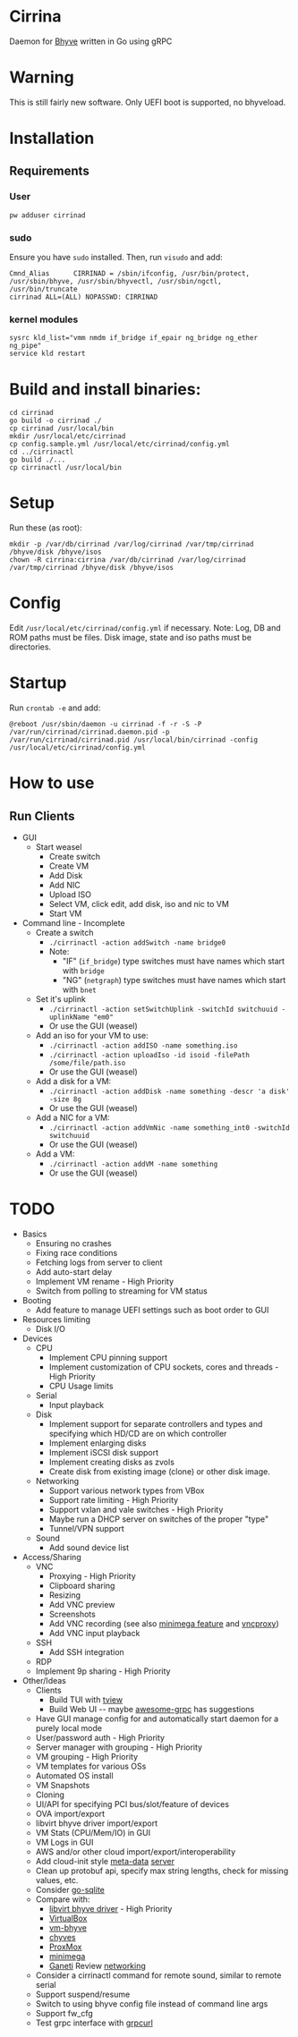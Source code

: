 # Cirrina

Daemon for [Bhyve](https://wiki.freebsd.org/bhyve) written in Go using gRPC

# Warning

This is still fairly new software. Only UEFI boot is supported, no bhyveload.

# Installation

## Requirements

### User

```
pw adduser cirrinad
```

### sudo

Ensure you have `sudo` installed. Then, run `visudo` and add:

```
Cmnd_Alias      CIRRINAD = /sbin/ifconfig, /usr/bin/protect, /usr/sbin/bhyve, /usr/sbin/bhyvectl, /usr/sbin/ngctl, /usr/bin/truncate
cirrinad ALL=(ALL) NOPASSWD: CIRRINAD
```

### kernel modules

```
sysrc kld_list="vmm nmdm if_bridge if_epair ng_bridge ng_ether ng_pipe"
service kld restart
```

# Build and install binaries:

```
cd cirrinad
go build -o cirrinad ./
cp cirrinad /usr/local/bin
mkdir /usr/local/etc/cirrinad
cp config.sample.yml /usr/local/etc/cirrinad/config.yml
cd ../cirrinactl
go build ./...
cp cirrinactl /usr/local/bin
```

# Setup

Run these (as root):

```
mkdir -p /var/db/cirrinad /var/log/cirrinad /var/tmp/cirrinad /bhyve/disk /bhyve/isos
chown -R cirrina:cirrina /var/db/cirrinad /var/log/cirrinad /var/tmp/cirrinad /bhyve/disk /bhyve/isos
```

# Config

Edit `/usr/local/etc/cirrinad/config.yml` if necessary. Note: Log, DB and ROM paths must be files. Disk image, state
and iso paths must be directories.

# Startup

Run `crontab -e` and add:

```
@reboot /usr/sbin/daemon -u cirrinad -f -r -S -P /var/run/cirrinad/cirrinad.daemon.pid -p /var/run/cirrinad/cirrinad.pid /usr/local/bin/cirrinad -config /usr/local/etc/cirrinad/config.yml
```

# How to use

## Run Clients

* GUI
  * Start weasel
    * Create switch
    * Create VM
    * Add Disk
    * Add NIC
    * Upload ISO
    * Select VM, click edit, add disk, iso and nic to VM
    * Start VM
* Command line - Incomplete
  * Create a switch
    * `./cirrinactl -action addSwitch -name bridge0`
    * Note:
      * "IF" (`if_bridge`) type switches must have names which start with `bridge`
      * "NG" (`netgraph`) type switches must have names which start with `bnet`
  * Set it's uplink
    * `./cirrinactl -action setSwitchUplink -switchId switchuuid -uplinkName "em0"`
    * Or use the GUI (weasel)
  * Add an iso for your VM to use:
    * `./cirrinactl -action addISO -name something.iso`
    * `./cirrinactl -action uploadIso -id isoid -filePath /some/file/path.iso`
    * Or use the GUI (weasel)
  * Add a disk for a VM:
    * `./cirrinactl -action addDisk -name something -descr 'a disk' -size 8g`
    * Or use the GUI (weasel)
  * Add a NIC for a VM:
    * `./cirrinactl -action addVmNic -name something_int0 -switchId switchuuid`
    * Or use the GUI (weasel)
  * Add a VM:
    * `./cirrinactl -action addVM -name something`
    * Or use the GUI (weasel)

# TODO

* Basics
  * Ensuring no crashes
  * Fixing race conditions
  * Fetching logs from server to client
  * Add auto-start delay
  * Implement VM rename - High Priority
  * Switch from polling to streaming for VM status
* Booting
  * Add feature to manage UEFI settings such as boot order to GUI
* Resources limiting
  * Disk I/O
* Devices
  * CPU
    * Implement CPU pinning support
    * Implement customization of CPU sockets, cores and threads - High Priority
    * CPU Usage limits
  * Serial
    * Input playback
  * Disk
    * Implement support for separate controllers and types and specifying which HD/CD are on which controller
    * Implement enlarging disks
    * Implement iSCSI disk support
    * Implement creating disks as zvols
    * Create disk from existing image (clone) or other disk image.
  * Networking
    * Support various network types from VBox
    * Support rate limiting - High Priority
    * Support vxlan and vale switches - High Priority
    * Maybe run a DHCP server on switches of the proper "type"
    * Tunnel/VPN support
  * Sound
    * Add sound device list
* Access/Sharing
  * VNC
    * Proxying - High Priority
    * Clipboard sharing
    * Resizing
    * Add VNC preview
    * Screenshots
    * Add VNC recording (see also [minimega feature](https://minimega.org/articles/vnc.article)
      and [vncproxy](https://pkg.go.dev/github.com/amitbet/vncproxy))
    * Add VNC input playback
  * SSH
    * Add SSH integration
  * RDP
  * Implement 9p sharing - High Priority
* Other/Ideas
  * Clients
    * Build TUI with [tview](https://github.com/rivo/tview)
    * Build Web UI -- maybe [awesome-grpc](https://github.com/grpc-ecosystem/awesome-grpc) has suggestions
  * Have GUI manage config for and automatically start daemon for a purely local mode
  * User/password auth - High Priority
  * Server manager with grouping - High Priority
  * VM grouping - High Priority
  * VM templates for various OSs
  * Automated OS install
  * VM Snapshots
  * Cloning
  * UI/API for specifying PCI bus/slot/feature of devices
  * OVA import/export
  * libvirt bhyve driver import/export
  * VM Stats (CPU/Mem/IO) in GUI
  * VM Logs in GUI
  * AWS and/or other cloud import/export/interoperability
  * Add cloud-init
    style [meta-data](https://docs.openstack.org/nova/train/admin/metadata-service.html)
    [server](https://docs.tinkerbell.org/services/hegel/)
  * Clean up protobuf api, specify max string lengths, check for missing values, etc.
  * Consider [go-sqlite](https://github.com/glebarez/go-sqlite)
  * Compare with:
    * [libvirt bhyve driver](https://libvirt.org/drvbhyve.html) - High Priority
    * [VirtualBox](https://www.virtualbox.org/wiki/Documentation)
    * [vm-bhyve](https://github.com/churchers/vm-bhyve)
    * [chyves](http://chyves.org/)
    * [ProxMox](https://pve.proxmox.com/)
    * [minimega](https://minimega.org/)
    * [Ganeti](https://ganeti.org/)
      Review [networking](https://freebsdfoundation.org/wp-content/uploads/2020/01/Arranging-Your-Virtual-Network-on-FreeBSD.pdf)
  * Consider a cirrinactl command for remote sound, similar to remote serial
  * Support suspend/resume
  * Switch to using bhyve config file instead of command line args
  * Support fw_cfg
  * Test grpc interface with [grpcurl](https://github.com/fullstorydev/grpcurl)
